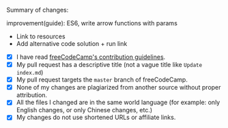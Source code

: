 Summary of changes:

improvement(guide): ES6, write arrow functions with params

- Link to resources
- Add alternative code solution + run link




- [x] I have read [freeCodeCamp's contribution guidelines](https://github.com/freeCodeCamp/freeCodeCamp/blob/master/CONTRIBUTING.md).
- [x] My pull request has a descriptive title (not a vague title like `Update index.md`)
- [x] My pull request targets the `master` branch of freeCodeCamp.
- [x] None of my changes are plagiarized from another source without proper attribution.
- [x] All the files I changed are in the same world language (for example: only English changes, or only Chinese changes, etc.)
- [x] My changes do not use shortened URLs or affiliate links.
<!--stackedit_data:
eyJoaXN0b3J5IjpbLTE0MzcwNTM2MCwtMTM4NzA2NzYsLTgyOT
g1MTMwMywtMTM0MTc2MDY1LDE0MzI2ODcyNTEsLTQ2ODU4MzI3
Ml19
-->